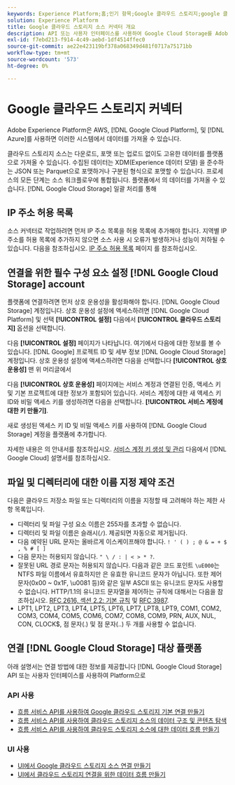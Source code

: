 ```yaml
---
keywords: Experience Platform;홈;인기 항목;Google 클라우드 스토리지;google 클라우드 스토리지
solution: Experience Platform
title: Google 클라우드 스토리지 소스 커넥터 개요
description: API 또는 사용자 인터페이스를 사용하여 Google Cloud Storage를 Adobe Experience Platform에 연결하는 방법에 대해 알아봅니다.
exl-id: f7ebd213-f914-4c49-aebd-1df4514ffec0
source-git-commit: ae22e423119bf378a068349d481f0717a75171bb
workflow-type: tm+mt
source-wordcount: '573'
ht-degree: 0%

---
```


# Google 클라우드 스토리지 커넥터

Adobe Experience Platform은 AWS, [!DNL Google Cloud Platform], 및 [!DNL Azure]를 사용하면 이러한 시스템에서 데이터를 가져올 수 있습니다.

클라우드 스토리지 소스는 다운로드, 포맷 또는 업로드 없이도 고유한 데이터를 플랫폼으로 가져올 수 있습니다. 수집된 데이터는 XDM(Experience 데이터 모델) 을 준수하는 JSON 또는 Parquet으로 포맷하거나 구분된 형식으로 포맷할 수 있습니다. 프로세스의 모든 단계는 소스 워크플로우에 통합됩니다. 플랫폼에서 의 데이터를 가져올 수 있습니다. [!DNL Google Cloud Storage] 일괄 처리를 통해

## IP 주소 허용 목록

소스 커넥터로 작업하려면 먼저 IP 주소 목록을 허용 목록에 추가해야 합니다. 지역별 IP 주소를 허용 목록에 추가하지 않으면 소스 사용 시 오류가 발생하거나 성능이 저하될 수 있습니다. 다음을 참조하십시오. [IP 주소 허용 목록](../../ip-address-allow-list.md) 페이지 를 참조하십시오.

## 연결을 위한 필수 구성 요소 설정 [!DNL Google Cloud Storage] account

플랫폼에 연결하려면 먼저 상호 운용성을 활성화해야 합니다. [!DNL Google Cloud Storage] 계정입니다. 상호 운용성 설정에 액세스하려면 [!DNL Google Cloud Platform] 및 선택 **[!UICONTROL 설정]** 다음에서 **[!UICONTROL 클라우드 스토리지]** 옵션을 선택합니다.

<!-- ![](../../images/tutorials/create/google-cloud-storage/nav.png) -->

다음 **[!UICONTROL 설정]** 페이지가 나타납니다. 여기에서 다음에 대한 정보를 볼 수 있습니다. [!DNL Google] 프로젝트 ID 및 세부 정보 [!DNL Google Cloud Storage] 계정입니다. 상호 운용성 설정에 액세스하려면 다음을 선택합니다 **[!UICONTROL 상호 운용성]** 맨 위 머리글에서

<!-- ![](../../images/tutorials/create/google-cloud-storage/project-access.png) -->

다음 **[!UICONTROL 상호 운용성]** 페이지에는 서비스 계정과 연결된 인증, 액세스 키 및 기본 프로젝트에 대한 정보가 포함되어 있습니다. 서비스 계정에 대한 새 액세스 키 ID와 비밀 액세스 키를 생성하려면 다음을 선택합니다. **[!UICONTROL 서비스 계정에 대한 키 만들기]**.

<!-- ![](../../images/tutorials/create/google-cloud-storage/interoperability.png) -->

새로 생성된 액세스 키 ID 및 비밀 액세스 키를 사용하여 [!DNL Google Cloud Storage] 계정을 플랫폼에 추가합니다.

자세한 내용은 의 안내서를 참조하십시오. [서비스 계정 키 생성 및 관리](https://cloud.google.com/iam/docs/creating-managing-service-account-keys) 다음에서 [!DNL Google Cloud] 설명서를 참조하십시오.

## 파일 및 디렉터리에 대한 이름 지정 제약 조건

다음은 클라우드 저장소 파일 또는 디렉터리의 이름을 지정할 때 고려해야 하는 제한 사항 목록입니다.

- 디렉터리 및 파일 구성 요소 이름은 255자를 초과할 수 없습니다.
- 디렉터리 및 파일 이름은 슬래시(`/`). 제공되면 자동으로 제거됩니다.
- 다음 예약된 URL 문자는 올바르게 이스케이프해야 합니다. `! ' ( ) ; @ & = + $ , % # [ ]`
- 다음 문자는 허용되지 않습니다. `" \ / : | < > * ?`.
- 잘못된 URL 경로 문자는 허용되지 않습니다. 다음과 같은 코드 포인트 `\uE000`는 NTFS 파일 이름에서 유효하지만 은 유효한 유니코드 문자가 아닙니다. 또한 제어 문자(0x00 ~ 0x1F, \u0081 등)와 같은 일부 ASCII 또는 유니코드 문자도 사용할 수 없습니다. HTTP/1.1의 유니코드 문자열을 제어하는 규칙에 대해서는 다음을 참조하십시오. [RFC 2616, 섹션 2.2: 기본 규칙](https://www.ietf.org/rfc/rfc2616.txt) 및 [RFC 3987](https://www.ietf.org/rfc/rfc3987.txt).
- LPT1, LPT2, LPT3, LPT4, LPT5, LPT6, LPT7, LPT8, LPT9, COM1, COM2, COM3, COM4, COM5, COM6, COM7, COM8, COM9, PRN, AUX, NUL, CON, CLOCK$, 점 문자(.) 및 점 문자(..) 두 개를 사용할 수 없습니다.

## 연결 [!DNL Google Cloud Storage] 대상 플랫폼

아래 설명서는 연결 방법에 대한 정보를 제공합니다 [!DNL Google Cloud Storage] API 또는 사용자 인터페이스를 사용하여 Platform으로

### API 사용

- [흐름 서비스 API를 사용하여 Google 클라우드 스토리지 기본 연결 만들기](../../tutorials/api/create/cloud-storage/google.md)
- [흐름 서비스 API를 사용하여 클라우드 스토리지 소스의 데이터 구조 및 콘텐츠 탐색](../../tutorials/api/explore/cloud-storage.md)
- [흐름 서비스 API를 사용하여 클라우드 스토리지 소스에 대한 데이터 흐름 만들기](../../tutorials/api/collect/cloud-storage.md)

### UI 사용

- [UI에서 Google 클라우드 스토리지 소스 연결 만들기](../../tutorials/ui/create/cloud-storage/google-cloud-storage.md)
- [UI에서 클라우드 스토리지 연결을 위한 데이터 흐름 만들기](../../tutorials/ui/dataflow/batch/cloud-storage.md)
